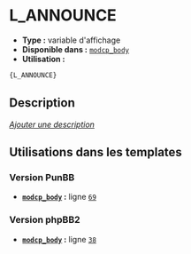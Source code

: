 # L_ANNOUNCE
* __Type :__ variable d'affichage
* __Disponible dans :__ [`modcp_body`](../tpl/var/modcp_body.md)
* __Utilisation :__

```html
{L_ANNOUNCE}
```

## Description
[*Ajouter une description*](https://fa-tvars.appspot.com/var/L_ANNOUNCE)

## Utilisations dans les templates

### Version PunBB
* __[`modcp_body`](../tpl/var/modcp_body.md#readme) :__ ligne [`69`](../tpl/src/punbb/modcp_body.tpl#L69)

### Version phpBB2
* __[`modcp_body`](../tpl/var/modcp_body.md#readme) :__ ligne [`38`](../tpl/src/subsilver/modcp_body.tpl#L38)